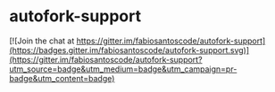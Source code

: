 # autofork-support

[![Join the chat at https://gitter.im/fabiosantoscode/autofork-support](https://badges.gitter.im/fabiosantoscode/autofork-support.svg)](https://gitter.im/fabiosantoscode/autofork-support?utm_source=badge&utm_medium=badge&utm_campaign=pr-badge&utm_content=badge)